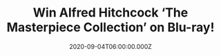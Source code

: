 ---
campaign-uuid: "c-dba2d241-7f16-4b57-bec8-02742f2b6d66"
type: "Competition"
category: "Music"
date: "2020-09-04T06:00:00.000Z"
end-date: "2020-10-04T23:59:00.000Z"
disable-form: false
is_promoted: false
has_entry_page: true
title: "Win Alfred Hitchcock ‘The Masterpiece Collection’ on Blu-ray!"
competition-description: "<p>We have managed to get our hands on The Ultimate Collection\
  \ of Alfred Hitchcock’s greatest films, including Vertigo, Frenzy, Rear Window,\
  \ Psycho and The Birds on Blu-ray for the first time ever in perfect High-Definition\
  \ picture and sound. </p>\n<p>Does it sound like the best plan of your weekend?\
  \ Click below for a chance to win.</p>\n"
hero-header: "Win Alfred Hitchcock ‘The Masterpiece Collection’ on Blu-ray!"
terms-confirmation: "N/A"
banner-img: "https://assets.expresslyapp.com/asset-bb687e66-70d5-4bf5-a557-5adc7cf55a36.jpg"
logo-left-href: "aaa.nme.com"
logo-left-image: "https://assets.expresslyapp.com/asset-5cc80f84-eb20-40c2-90b0-10a4d20e07a0.jpg"
logo-left-title: "NME AAA"
bg-image-hero: "https://assets.expresslyapp.com/asset-1c992315-f1c4-4f1e-9a8e-7f54e230a67b.jpg"
bg-image-first: "https://assets.expresslyapp.com/asset-474d54e1-4362-4dd1-9616-f9e06fc1085c.jpg"
section1-content: "<p>We are giving you the chance of winning The Ultimate Collection\
  \ of Alfred Hitchcock’s greatest films, including Vertigo, Frenzy, Rear Window,\
  \ Psycho and The Birds on Blu-ray for the first time ever in perfect High-Definition\
  \ picture and sound. With a collectible 15 page hardback book featuring art card\
  \ designs, correspondence and photographs.</p>\n<p>Click below and it could be yours.</p>\n"
entry-title: "Win Alfred Hitchcock ‘The Masterpiece Collection’ on Blu-ray!"
entry-content: "<p>Enter the draw to win Alfred Hitchcock ‘The Masterpiece Collection’\
  \ on Blu-ray by completing the form below before 23:59 on the 4th of October 2020.</p>\n"
has-winner: false
prize-description: "Alfred Hitchcock ‘The Masterpiece Collection’ on Blu-ray!"
special-conditions: "Multiple entries are allowed up to one every day.\r\n\r\nThis\
  \ competition is also available on: https://club.expressly.io/competitions/alfred-hitchcock-collection-bluray"
country-restrictions:
- "GB"
---
